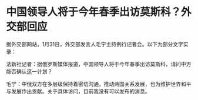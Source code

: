 # 中国领导人将于今年春季出访莫斯科？外交部回应

据外交部网站，1月31日，外交部发言人毛宁主持例行记者会。以下为部分文字实录：

法新社记者：据俄罗斯媒体报道，中国领导人将于今年春季出访莫斯科，请问中方能否确认这一计划？

毛宁：中俄双方在多层级保持着密切沟通，推动两国关系发展，也为维护世界和平与发展作出贡献。关于具体访问，目前我没有可以发布的消息。

